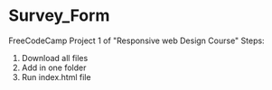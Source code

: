 # Survey_Form
FreeCodeCamp Project 1 of "Responsive web Design Course"
Steps:
1. Download all files
2. Add in one folder 
3. Run index.html file 
